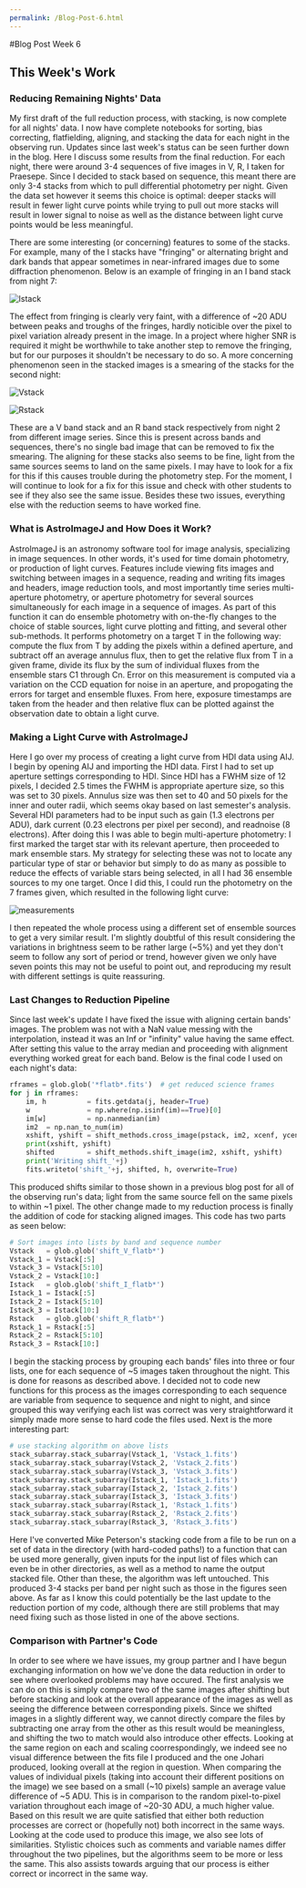 ```yaml
---
permalink: /Blog-Post-6.html
---
```

#Blog Post Week 6

## This Week's Work

### Reducing Remaining Nights' Data

My first draft of the full reduction process, with stacking, is now complete for all nights' data. I now have complete notebooks for sorting, bias correcting, flatfielding, aligning, and stacking the data for each night in the observing run. Updates since last week's status can be seen further down in the blog. Here I discuss some results from the final reduction. For each night, there were around 3-4 sequences of five images in V, R, I taken for Praesepe. Since I decided to stack based on sequence, this meant there are only 3-4 stacks from which to pull differential photometry per night. Given the data set however it seems this choice is optimal: deeper stacks will result in fewer light curve points while trying to pull out more stacks will result in lower signal to noise as well as the distance between light curve points would be less meaningful. 

There are some interesting (or concerning) features to some of the stacks. For example, many of the I stacks have "fringing" or alternating bright and dark bands that appear sometimes in near-infrared images due to some diffraction phenomenon. Below is an example of fringing in an I band stack from night 7:

![Istack](Istack.png)

The effect from fringing is clearly very faint, with a difference of ~20 ADU between peaks and troughs of the fringes, hardly noticible over the pixel to pixel variation already present in the image. In a project where higher SNR is required it might be worthwhile to take another step to remove the fringing, but for our purposes it shouldn't be necessary to do so. A more concerning phenomenon seen in the stacked images is a smearing of the stacks for the second night:

![Vstack](Vstack.png)

![Rstack](Rstack.png)

These are a V band stack and an R band stack respectively from night 2 from different image series. Since this is present across bands and sequences, there's no single bad image that can be removed to fix the smearing. The aligning for these stacks also seems to be fine, light from the same sources seems to land on the same pixels. I may have to look for a fix for this if this causes trouble during the photometry step. For the moment, I will continue to look for a fix for this issue and check with other students to see if they also see the same issue. Besides these two issues, everything else with the reduction seems to have worked fine.

### What is AstroImageJ and How Does it Work?

AstroImageJ is an astronomy software tool for image analysis, specializing in image sequences. In other words, it's used for time domain photometry, or production of light curves. Features include viewing fits images and switching between images in a sequence, reading and writing fits images and headers, image reduction tools, and most importantly time series multi-aperture photometry, or aperture photometry for several sources simultaneously for each image in a sequence of images. As part of this function it can do ensemble photometry with on-the-fly changes to the choice of stable sources, light curve plotting and fitting, and several other sub-methods. It performs photometry on a target T in the following way: compute the flux from T by adding the pixels within a defined aperture, and subtract off an average annulus flux, then to get the relative flux from T in a given frame, divide its flux by the sum of individual fluxes from the ensemble stars C1 through Cn. Error on this measurement is computed via a variation on the CCD equation for noise in an aperture, and propogating the errors for target and ensemble fluxes. From here, exposure timestamps are taken from the header and then relative flux can be plotted against the observation date to obtain a light curve.

### Making a Light Curve with AstroImageJ

Here I go over my process of creating a light curve from HDI data using AIJ. I begin by opening AIJ and importing the HDI data. First I had to set up aperture settings corresponding to HDI. Since HDI has a FWHM size of 12 pixels, I decided 2.5 times the FWHM is appropriate aperture size, so this was set to 30 pixels. Annulus size was then set to 40 and 50 pixels for the inner and outer radii, which seems okay based on last semester's analysis. Several HDI parameters had to be input such as gain (1.3 electrons per ADU), dark current (0.23 electrons per pixel per second), and readnoise (8 electrons). After doing this I was able to begin multi-aperture photometry: I first marked the target star with its relevant aperture, then proceeded to mark ensemble stars. My strategy for selecting these was not to locate any particular type of star or behavior but simply to do as many as possible to reduce the effects of variable stars being selected, in all I had 36 ensemble sources to my one target. Once I did this, I could run the photometry on the 7 frames given, which resulted in the following light curve:

![measurements](Measurements.png)

I then repeated the whole process using a different set of ensemble sources to get a very similar result. I'm slightly doubtful of this result considering the variations in brightness seem to be rather large (~5%) and yet they don't seem to follow any sort of period or trend, however given we only have seven points this may not be useful to point out, and reproducing my result with different settings is quite reassuring. 

### Last Changes to Reduction Pipeline

Since last week's update I have fixed the issue with aligning certain bands' images. The problem was not with a NaN value messing with the interpolation, instead it was an Inf or "infinity" value having the same effect. After setting this value to the array median and proceeding with alignment everything worked great for each band. Below is the final code I used on each night's data:
~~~ python
rframes = glob.glob('*flatb*.fits')  # get reduced science frames
for j in rframes:
    im, h          = fits.getdata(j, header=True)
    w              = np.where(np.isinf(im)==True)[0]
    im[w]          = np.nanmedian(im)
    im2  = np.nan_to_num(im)
    xshift, yshift = shift_methods.cross_image(pstack, im2, xcenf, ycenf, 400)
    print(xshift, yshift)
    shifted        = shift_methods.shift_image(im2, xshift, yshift)
    print('Writing shift_'+j)
    fits.writeto('shift_'+j, shifted, h, overwrite=True)
~~~

This produced shifts similar to those shown in a previous blog post for all of the observing run's data; light from the same source fell on the same pixels to within ~1 pixel. The other change made to my reduction process is finally the addition of code for stacking aligned images. This code has two parts as seen below:

~~~ python
# Sort images into lists by band and sequence number
Vstack   = glob.glob('shift_V_flatb*')
Vstack_1 = Vstack[:5]
Vstack_3 = Vstack[5:10]
Vstack_2 = Vstack[10:]
Istack   = glob.glob('shift_I_flatb*')
Istack_1 = Istack[:5]
Istack_2 = Istack[5:10]
Istack_3 = Istack[10:]
Rstack   = glob.glob('shift_R_flatb*')
Rstack_1 = Rstack[:5]
Rstack_2 = Rstack[5:10]
Rstack_3 = Rstack[10:]
~~~

I begin the stacking process by grouping each bands' files into three or four lists, one for each sequence of ~5 images taken throughout the night. This is done for reasons as described above. I decided not to code new functions for this process as the images corresponding to each sequence are variable from sequence to sequence and night to night, and since grouped this way verifying each list was correct was very straightforward it simply made more sense to hard code the files used. Next is the more interesting part:

~~~ python
# use stacking algorithm on above lists
stack_subarray.stack_subarray(Vstack_1, 'Vstack_1.fits')
stack_subarray.stack_subarray(Vstack_2, 'Vstack_2.fits')
stack_subarray.stack_subarray(Vstack_3, 'Vstack_3.fits')
stack_subarray.stack_subarray(Istack_1, 'Istack_1.fits')
stack_subarray.stack_subarray(Istack_2, 'Istack_2.fits')
stack_subarray.stack_subarray(Istack_3, 'Istack_3.fits')
stack_subarray.stack_subarray(Rstack_1, 'Rstack_1.fits')
stack_subarray.stack_subarray(Rstack_2, 'Rstack_2.fits')
stack_subarray.stack_subarray(Rstack_3, 'Rstack_3.fits')
~~~

Here I've converted Mike Peterson's stacking code from a file to be run on a set of data in the directory (with hard-coded paths!) to a function that can be used more generally, given inputs for the input list of files which can even be in other directories, as well as a method to name the output stacked file. Other than these, the algorithm was left untouched. This produced 3-4 stacks per band per night such as those in the figures seen above. As far as I know this could potentially be the last update to the reduction portion of my code, although there are still problems that may need fixing such as those listed in one of the above sections. 

### Comparison with Partner's Code

In order to see where we have issues, my group partner and I have begun exchanging information on how we've done the data reduction in order to see where overlooked problems may have occured. The first analysis we can do on this is simply compare two of the same images after shifting but before stacking and look at the overall appearance of the images as well as seeing the difference between corresponding pixels. Since we shifted images in a slightly different way, we cannot directly compare the files by subtracting one array from the other as this result would be meaningless, and shifting the two to match would also introduce other effects. Looking at the same region on each and scaling coorrespondingly, we indeed see no visual difference between the fits file I produced and the one Johari produced, looking overall at the region in question. When comparing the values of individual pixels (taking into account their different positions on the image) we see based on a small (~10 pixels) sample an average value difference of ~5 ADU. This is in comparison to the random pixel-to-pixel variation throughout each image of ~20-30 ADU, a much higher value. Based on this result we are quite satisfied that either both reduction processes are correct or (hopefully not) both incorrect in the same ways. Looking at the code used to produce this image, we also see lots of similarities. Stylistic choices such as comments and variable names differ throughout the two pipelines, but the algorithms seem to be more or less the same. This also assists towards arguing that our process is either correct or incorrect in the same way.

